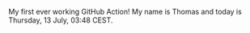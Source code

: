 My first ever working GitHub Action!
My name is Thomas and today is Thursday, 13 July, 03:48 CEST. 
